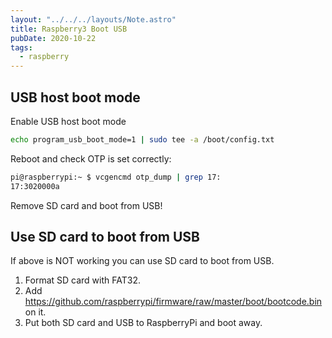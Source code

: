 ```yaml
---
layout: "../../../layouts/Note.astro"
title: Raspberry3 Boot USB
pubDate: 2020-10-22
tags:
  - raspberry
---
```


## USB host boot mode

Enable USB host boot mode

```bash
echo program_usb_boot_mode=1 | sudo tee -a /boot/config.txt
```


Reboot and check OTP is set correctly:

```bash
pi@raspberrypi:~ $ vcgencmd otp_dump | grep 17:
17:3020000a
```

Remove SD card and boot from USB!

<!-- more -->

## Use SD card to boot from USB

If above is NOT working you can use SD card to boot from USB.

1. Format SD card with FAT32.
2. Add https://github.com/raspberrypi/firmware/raw/master/boot/bootcode.bin on it.
3. Put both SD card and USB to RaspberryPi and boot away.
